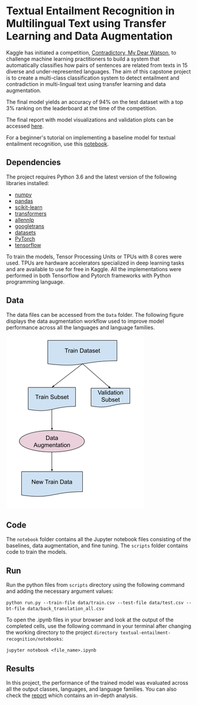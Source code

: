 # Textual Entailment Recognition in Multilingual Text using Transfer Learning and Data Augmentation 

Kaggle has initiated a competition, [Contradictory, My Dear Watson](https://www.kaggle.com/c/contradictory-my-dear-watson/overview), to challenge machine learning practitioners to build a system that automatically classifies how pairs of sentences are related from texts in 15 diverse and under-represented languages. The aim of this capstone project is to create a multi-class classification system to detect entailment and contradiction in multi-lingual text using transfer learning and data augmentation. 

The final model yields an accuracy of 94% on the test dataset with a top 3% ranking on the leaderboard at the time of the competition.

The final report with model visualizations and validation plots can be accessed [here](https://github.com/wchowdhu/udacity-capstone-project/blob/main/report/report.pdf).

For a beginner's tutorial on implementing a baseline model for textual entailment recognition, use this [notebook](https://www.kaggle.com/code/wchowdhu/a-beginner-s-tutorial-on-textual-entailment).



## Dependencies

The project requires Python 3.6 and the latest version of the following libraries installed:  
  - [numpy](https://numpy.org/)
  - [pandas](https://pandas.pydata.org/)
  - [scikit-learn](https://scikit-learn.org/stable/)
  - [transformers](https://huggingface.co/transformers/)
  - [allennlp](https://github.com/allenai/allennlp)
  - [googletrans](https://pypi.org/project/googletrans/)
  - [datasets](https://github.com/huggingface/datasets)
  - [PyTorch](https://pytorch.org/)
  - [tensorflow](https://www.tensorflow.org/install)
 
To train the models, Tensor Processing Units or TPUs with 8 cores were used. TPUs are hardware accelerators specialized in deep learning tasks and are available to use for free in Kaggle. All the implementations were performed in both Tensorflow and Pytorch frameworks with Python programming language.

## Data
The data files can be accessed from the `Data` folder. The following figure displays the data augmentation workflow used to improve model performance across all the languages and language families.

<img src="figures/data_augmentation_workflow.png">


## Code

The `notebook` folder contains all the Jupyter notebook files consisting of the baselines, data augmentation, and fine tuning.
The `scripts` folder contains code to train the models.


## Run

Run the python files from `scripts` directory using the following command and adding the necessary argument values:

    python run.py --train-file data/train.csv --test-file data/test.csv --bt-file data/back_translation_all.csv


To open the .ipynb files in your browser and look at the output of the completed cells, use the following command in your terminal after changing the working directory to the project `directory textual-entailment-recognition/notebooks`:

    jupyter notebook <file_name>.ipynb


## Results

In this project, the performance of the trained model was evaluated across all the output classes, languages, and language families. 
You can also check the [report](https://github.com/wchowdhu/udacity-capstone-project/blob/main/report/report.pdf) which contains an in-depth analysis.



 







